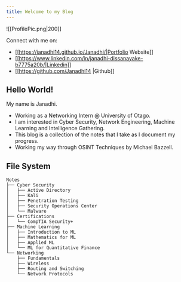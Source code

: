 ```yaml
---
title: Welcome to my Blog
---
```

![[ProfilePic.png|200]]

Connect with me on:
- [[https://janadhi14.github.io/Janadhi/|Portfolio Website]]
- [[https://www.linkedin.com/in/janadhi-dissanayake-b7775a20b/|Linkedin]]
- [[https://github.com/Janadhi14 |Github]]

## Hello World!  
My name is Janadhi.
- Working as a Networking Intern @ University of Otago.
- I am interested in Cyber Security, Network Engineering, Machine Learning and Intelligence Gathering.
- This blog is a collection of the notes that I take as I document my progress. 
- Working my way through OSINT Techniques by Michael Bazzell.

## File System 
```
Notes
├── Cyber Security
│   ├── Active Directory
│   ├── Kali
│   ├── Penetration Testing
│   ├── Security Operations Center
│   └── Malware
├── Certifications
│   └── CompTIA Security+
├── Machine Learning
│   ├── Introduction to ML
│   ├── Mathematics for ML
│   ├── Applied ML
│   └── ML for Quantitative Finance
└── Networking
    ├── Fundamentals
    ├── Wireless
    ├── Routing and Switching
    └── Network Protocols
```
